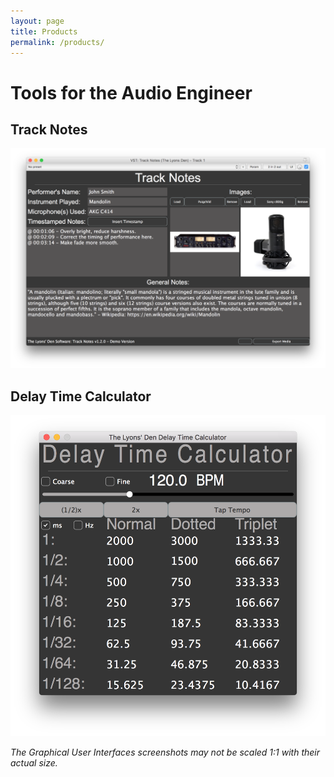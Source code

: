 ```yaml
---
layout: page
title: Products
permalink: /products/
---
```


# Tools for the Audio Engineer
## Track Notes
![](https://github.com/JosephTLyons/Track-Notes/blob/master/Images/Screenshot.png?raw=true)

## Delay Time Calculator

![](https://github.com/JosephTLyons/GUI-Delay-Time-Calculator/blob/master/Images/Screenshot.png?raw=true)

*The Graphical User Interfaces screenshots may not be scaled 1:1 with their actual size.*
